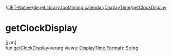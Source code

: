 //[JET-Native](../../../index.md)/[de.jet.library.tool.timing.calendar](../index.md)/[DisplayTime](index.md)/[getClockDisplay](get-clock-display.md)

# getClockDisplay

[jvm]\
fun [getClockDisplay](get-clock-display.md)(vararg views: [DisplayTime.Format](-format/index.md)): [String](https://kotlinlang.org/api/latest/jvm/stdlib/kotlin/-string/index.html)
